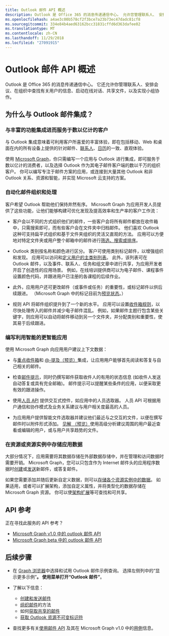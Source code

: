 ```yaml
---
title: Outlook 邮件 API 概述
description: Outlook 是 Office 365 的消息传递通信中心。 允许您管理联系人、 安排会议、 在组织中，查找用户的信息
ms.openlocfilehash: a4ae3c00b578cf2f3bce7a23b73ec47dadc81cf8
ms.sourcegitcommit: 334e84b4aed63162bcc31831cffd6d363dafee02
ms.translationtype: MT
ms.contentlocale: zh-CN
ms.lasthandoff: 11/29/2018
ms.locfileid: "27091915"
---
```

# <a name="outlook-mail-api-overview"></a>Outlook 邮件 API 概述

Outlook 是 Office 365 的消息传递通信中心。 它还允许你管理联系人、安排会议、在组织中查找有关用户的信息、启动在线对话、共享文件，以及实现小组协作。

## <a name="why-integrate-with-outlook-mail"></a>为什么与 Outlook 邮件集成？

### <a name="integrate-with-rich-features-and-reach-hundreds-of-millions-of-customers"></a>与丰富的功能集成进而服务于数以亿计的客户

与 Outlook 集成意味着可利用客户所喜爱的丰富体验，即在包括移动、Web 和桌面在内的所有设备上提供的针对邮件、[联系人](outlook-contacts-concept-overview.md)、[日历](outlook-calendar-concept-overview.md)的一致、直观体验。

使用 [Microsoft Graph](overview.md)，你只需编写一个应用与 Outlook 进行集成，即可服务于数以亿计的消费者，以及选择 Outlook 作为其电子邮件客户端的数以千万的组织客户。 你可以编写专注于邮件方案的应用，或连接到大量其他 Outlook 和非 Outlook 关系、资源和智能，并实现 Microsoft 云支持的方案。

### <a name="automate-message-organization-and-processing"></a>自动化邮件组织和处理

客户希望 Outlook 帮助他们保持井然有序。 Microsoft Graph 为应用开发人员提供了这些功能，让他们能够构建可优化发现及提高效率和生产率的客户工作流：

- 客户会以不同的方式组织他们的邮件，一些客户会将所有邮件都放在收件箱中，只需搜索即可，而有些客户会在文件夹中归档邮件。 他们喜欢 Outlook 这种可支持扁平式组织和基于文件夹组织的灵活又直观的方法。 应用可以方便地对特定文件夹或用户整个邮箱中的邮件进行[筛选、搜索或排序](query-parameters.md)。

- Outlook 类别按名称和颜色进行区分。 客户可使用类别标记邮件，以增强组织和发现。 应用可以访问和[定义用户的主类别列表](/graph/api/outlookuser-post-mastercategories?view=graph-rest-1.0)。 此外，该列表可在 Outlook 邮件，以及事件、联系人、任务和组文章中进行共享，为应用开发者开启了创造性的应用场景。 例如，在线培训提供商可以为电子邮件、课程事件设置颜色代码，并跟进用户已注册的各课程的后续作业。

- 此外，应用用户还可更改邮件（或事件或任务）的重要性，或标记邮件以供后续跟进。 （Microsoft Graph 中的标记目前为[预览状态](versioning-and-support.md#beta-version)。）

- 规则 API 将邮件组织提升到了一个新的水平。 应用可以设置[收件箱规则](/graph/api/resources/messagerule?view=graph-rest-1.0)，以尽快处理传入的邮件并减少电子邮件混乱。 例如，如果邮件主题行包含某些关键字，则应用可以自动将邮件移动到另一个文件夹，并分配类别和重要性，使其易于后续跟进。

### <a name="write-smarter-apps-that-leverage-intelligence"></a>编写利用智能的更智能应用

使用 Microsoft Graph 向应用用户建议上下文数据：

- 与[重点收件箱](/graph/api/resources/manage-focused-inbox?view=graph-rest-1.0)和 [@-提及（预览）](/graph/api/message-get?view=graph-rest-beta#request-2)集成，让应用用户能够首先阅读和答复与自己相关的邮件。

- 检查[邮件提示](/graph/api/resources/mailtips?view=graph-rest-1.0)，同时仍撰写邮件获取收件人的有用的状态信息 (如收件人发送自动答复或具有完全邮箱)。 邮件提示可以提醒某些条件的应用，以便采取更有效的跟进操作。

- 使用[人员 API](people-example.md) 提供交互式控件，如应用中的人员选取器。 人员 API 可根据用户通信和协作模式及业务关系建议与用户相关度最高的人员。

- 为应用用户提供智能文件选取器并建议他们最近与之交互的文件，以便在撰写邮件时以附件形式添加。 [见解 （预览）](/graph/api/resources/insights?view=graph-rest-beta)使用高级分析建议周围的用户最近查看或编辑的用户，或与用户共享趋势的文件。


### <a name="store-app-data-in-a-resource-or-resource-instance"></a>在资源或资源实例中存储应用数据

大部分情况下，应用需要将其数据存储在外部数据存储中，并在管理和访问数据时需要开销。 Microsoft Graph，您可以只包含作为 Internet 邮件头的应用程序数据时[创建](/graph/api/user-post-messages?view=graph-rest-1.0#request-2)或[发送](/graph/api/user-sendmail?view=graph-rest-1.0#request-2)新邮件，或答复邮件。

如果您需要添加并随后更新自定义数据，则可以[存储各个资源实例中的数据](extensibility-overview.md#open-extensions)。 如果适用，或者可以扩展架构，添加自定义属性，并将类型化的数据存储在 Microsoft Graph 资源。 你可以使[架构扩展](extensibility-overview.md#schema-extensions)等可查找和可共享。

## <a name="api-reference"></a>API 参考
正在寻找此服务的 API 参考？

- [Microsoft Graph v1.0 中的 outlook 邮件 API](/graph/api/resources/mail-api-overview?view=graph-rest-1.0)
- [Microsoft Graph beta 中的 outlook 邮件 API](/graph/api/resources/mail-api-overview?view=graph-rest-beta)


## <a name="next-steps"></a>后续步骤

- 在 [Graph 浏览器](https://developer.microsoft.com/graph/graph-explorer/?request=me%2Fmessages&version=v1.0)中选择和试用 Outlook 邮件示例查询。 选择左侧列中的“显示更多示例”****。 使用菜单打开“Outlook 邮件”****。
- 了解以下信息：

  - [创建和发送邮件](outlook-create-send-messages.md)
  - [组织邮件](outlook-organize-messages.md)的方法
  - 如何[获取共享的邮件](outlook-share-messages-folders.md)
  - [获取 Outlook 资源不可变标识符](outlook-immutable-id.md)

- 查找更多有关[使用邮件 API](/graph/api/resources/mail-api-overview?view=graph-rest-1.0) 及其在 Microsoft Graph v1.0 中的[用例](/graph/api/resources/mail-api-overview?view=graph-rest-1.0#common-use-cases)信息。


